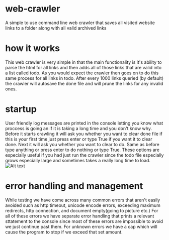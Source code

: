 # web-crawler
A simple to use command line web crawler that saves all visited website links to a folder along with all valid archived links

# how it works
This web crawler is very simple in that the main functionality is it's ability to parse the html for all links and then adds all of those links that are valid into a list called todo. As you would expect the crawler then goes on to do this same process for all links in todo. After every  1000 links queried (by default) the crawler will autosave the done file and will prune the links for any invalid ones.

# startup
User friendly log messages are printed in the console letting you know what proccess is going an if it is taking a long time and you don't know why. Before it starts crawling it will ask you whether you want to clear done file if this is your first time just press enter or type True if you want it to clear done. Next it will ask you whether you want to clear to do. Same as before type anything or press enter to do nothing or type True. These options are especially useful if you had just run the crawler since the todo file especially grows especially large and sometimes takes a really long time to load.
![Alt text](/relative/path/to/Start.png?raw=true "Start pic")
# error handling and management
While testing we have come across many common errors that aren't easily avoided such as http timeout, unicode encode errors, exceeding maximum redirects, http connection, and document empty(going to picture etc.) For all of these errors we have separate error handling that prints a relevant sttatement to the console since most of these errors are impossible to avoid we just continue past them. For unknown errors we have a cap which will cause the program to stop if we exceed that set amount.
